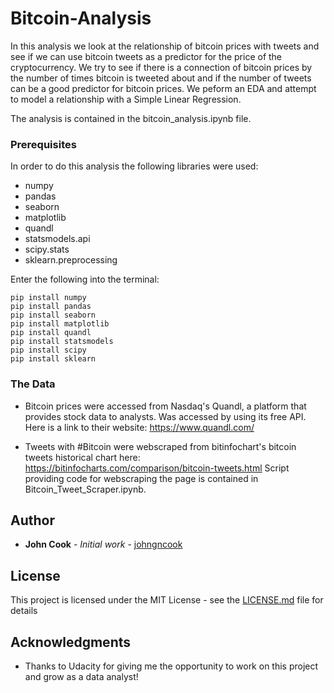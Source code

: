 # Bitcoin-Analysis
In this analysis we look at the relationship of bitcoin prices with tweets and see if we can use bitcoin tweets as a predictor for the price of the cryptocurrency. We try to see if there is a connection of bitcoin prices by the number of times bitcoin is tweeted about and if the number of tweets can be a good predictor for bitcoin prices. We peform an EDA and attempt to model a relationship with a Simple Linear Regression.

The analysis is contained in the bitcoin_analysis.ipynb file.


### Prerequisites

In order to do this analysis the following libraries were used:

* numpy
* pandas
* seaborn 
* matplotlib
* quandl
* statsmodels.api
* scipy.stats
* sklearn.preprocessing

Enter the following into the terminal:
```
pip install numpy
pip install pandas
pip install seaborn
pip install matplotlib
pip install quandl
pip install statsmodels
pip install scipy
pip install sklearn

```

### The Data
* Bitcoin prices were accessed from Nasdaq's Quandl, a platform that provides stock data to analysts. Was accessed by using its free API.
Here is a link to their website: https://www.quandl.com/

* Tweets with #Bitcoin were webscraped from bitinfochart's bitcoin tweets historical chart here: https://bitinfocharts.com/comparison/bitcoin-tweets.html
Script providing code for webscraping the page is contained in Bitcoin_Tweet_Scraper.ipynb.

## Author

* **John Cook** - *Initial work* - [johngncook](https://github.com/johngncook)

## License

This project is licensed under the MIT License - see the [LICENSE.md](LICENSE.md) file for details

## Acknowledgments

* Thanks to Udacity for giving me the opportunity to work on this project and grow as a data analyst!

